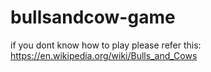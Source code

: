 # bullsandcow-game
if you dont know how to play please refer this:
https://en.wikipedia.org/wiki/Bulls_and_Cows
